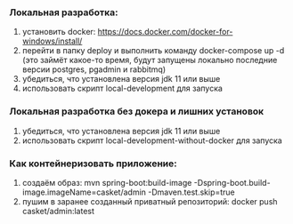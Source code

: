 ### Локальная разработка:
1) установить docker: https://docs.docker.com/docker-for-windows/install/
2) перейти в папку deploy и выполнить команду docker-compose up -d (это займёт какое-то время, 
   будут запущены локально последние версии postgres, pgadmin и rabbitmq)
3) убедиться, что установлена версия jdk 11 или выше
4) использовать скрипт local-development для запуска

### Локальная разработка без докера и лишних установок
1) убедиться, что установлена версия jdk 11 или выше
2) использовать скрипт local-development-without-docker для запуска

### Как контейнеризовать приложение:
1) создаём образ: mvn spring-boot:build-image -Dspring-boot.build-image.imageName=casket/admin -Dmaven.test.skip=true
2) пушим в заранее созданный приватный репозиторий: docker push casket/admin:latest

